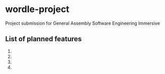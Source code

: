 # wordle-project
Project submission for General Assembly Software Engineering Immersive

## List of planned features

1.
1.
1.
1.
